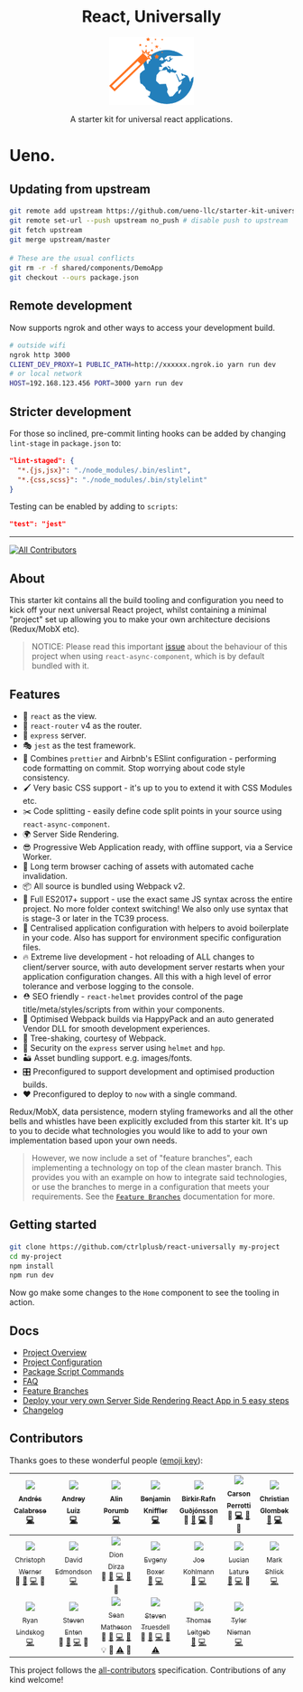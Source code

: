 <p align='center'>
  <h1 align='center'>React, Universally</h1>
  <p align='center'><img width='150' src='https://raw.githubusercontent.com/ctrlplusb/assets/master/logos/react-universally.png' /></p>
  <p align='center'>A starter kit for universal react applications.</p>
</p>

# Ueno.

## Updating from upstream

```bash
git remote add upstream https://github.com/ueno-llc/starter-kit-universally.git
git remote set-url --push upstream no_push # disable push to upstream
git fetch upstream
git merge upstream/master

# These are the usual conflicts
git rm -r -f shared/components/DemoApp
git checkout --ours package.json
```

## Remote development

Now supports ngrok and other ways to access your development build.

```bash
# outside wifi
ngrok http 3000
CLIENT_DEV_PROXY=1 PUBLIC_PATH=http://xxxxxx.ngrok.io yarn run dev
# or local network
HOST=192.168.123.456 PORT=3000 yarn run dev
```


## Stricter development

For those so inclined, pre-commit linting hooks can be added by changing `lint-stage` in `package.json` to:

```json
"lint-staged": {
  "*.{js,jsx}": "./node_modules/.bin/eslint",
  "*.{css,scss}": "./node_modules/.bin/stylelint"
}
```

Testing can be enabled by adding to `scripts`:

```json
"test": "jest"
```

---


[![All Contributors](https://img.shields.io/badge/all_contributors-20-orange.svg?style=flat-square)](#contributors)

## About

This starter kit contains all the build tooling and configuration you need to kick off your next universal React project, whilst containing a minimal "project" set up allowing you to make your own architecture decisions (Redux/MobX etc).

> NOTICE: Please read this important [issue](https://github.com/ctrlplusb/react-universally/issues/409) about the behaviour of this project when using `react-async-component`, which is by default bundled with it.

## Features

  - 👀 `react` as the view.
  - 🔀 `react-router` v4 as the router.
  - 🚄 `express` server.
  - 🎭 `jest` as the test framework.
  - 💄 Combines `prettier` and Airbnb's ESlint configuration - performing code formatting on commit. Stop worrying about code style consistency.
  - 🖌 Very basic CSS support - it's up to you to extend it with CSS Modules etc.
  - ✂️ Code splitting - easily define code split points in your source using `react-async-component`.
  - 🌍 Server Side Rendering.
  - 😎 Progressive Web Application ready, with offline support, via a Service Worker.
  - 🐘 Long term browser caching of assets with automated cache invalidation.
  - 📦 All source is bundled using Webpack v2.
  - 🚀 Full ES2017+ support - use the exact same JS syntax across the entire project. No more folder context switching! We also only use syntax that is stage-3 or later in the TC39 process.
  - 🔧 Centralised application configuration with helpers to avoid boilerplate in your code. Also has support for environment specific configuration files.
  - 🔥 Extreme live development - hot reloading of ALL changes to client/server source, with auto development server restarts when your application configuration changes.  All this with a high level of error tolerance and verbose logging to the console.
  - ⛑ SEO friendly - `react-helmet` provides control of the page title/meta/styles/scripts from within your components.
  - 🤖 Optimised Webpack builds via HappyPack and an auto generated Vendor DLL for smooth development experiences.
  - 🍃 Tree-shaking, courtesy of Webpack.
  - 👮 Security on the `express` server using `helmet` and `hpp`.
  - 🏜 Asset bundling support. e.g. images/fonts.
  - 🎛 Preconfigured to support development and optimised production builds.
  - ❤️ Preconfigured to deploy to `now` with a single command.

Redux/MobX, data persistence, modern styling frameworks and all the other bells and whistles have been explicitly excluded from this starter kit.  It's up to you to decide what technologies you would like to add to your own implementation based upon your own needs.

> However, we now include a set of "feature branches", each implementing a technology on top of the clean master branch.  This provides you with an example on how to integrate said technologies, or use the branches to merge in a configuration that meets your requirements.  See the [`Feature Branches`](/docs/FEATURE_BRANCHES.md) documentation for more.

## Getting started

```bash
git clone https://github.com/ctrlplusb/react-universally my-project
cd my-project
npm install
npm run dev
```

Now go make some changes to the `Home` component to see the tooling in action.

## Docs

 - [Project Overview](/internal/docs/PROJECT_OVERVIEW.md)
 - [Project Configuration](/internal/docs/PROJECT_CONFIG.md)
 - [Package Script Commands](/internal/docs/PKG_SCRIPTS.md)
 - [FAQ](/internal/docs/FAQ.md)
 - [Feature Branches](/internal/docs/FEATURE_BRANCHES.md)
 - [Deploy your very own Server Side Rendering React App in 5 easy steps](/internal/docs/DEPLOY_TO_NOW.md)
 - [Changelog](/CHANGELOG.md)

## Contributors

Thanks goes to these wonderful people ([emoji key](https://github.com/kentcdodds/all-contributors#emoji-key)):

<!-- ALL-CONTRIBUTORS-LIST:START - Do not remove or modify this section -->
| [<img src="https://avatars3.githubusercontent.com/u/243161?v=3" width="100px;"/><br /><sub>Andrés Calabrese</sub>](https://github.com/aoc)<br />[💻](https://github.com/ctrlplusb/react-universally/commits?author=aoc) | [<img src="https://avatars3.githubusercontent.com/u/1965897?v=3" width="100px;"/><br /><sub>Andrey Luiz</sub>](https://andreyluiz.github.io/)<br />[💻](https://github.com/ctrlplusb/react-universally/commits?author=andreyluiz) | [<img src="https://avatars3.githubusercontent.com/u/3148205?v=3" width="100px;"/><br /><sub>Alin Porumb</sub>](https://github.com/alinporumb)<br />[💻](https://github.com/ctrlplusb/react-universally/commits?author=alinporumb) | [<img src="https://avatars0.githubusercontent.com/u/4349324?v=3" width="100px;"/><br /><sub>Benjamin Kniffler</sub>](https://github.com/bkniffler)<br />[💻](https://github.com/ctrlplusb/react-universally/commits?author=bkniffler) | [<img src="https://avatars0.githubusercontent.com/u/180773?v=3" width="100px;"/><br /><sub>Birkir Rafn Guðjónsson</sub>](https://medium.com/@birkir.gudjonsson)<br />💬 [🐛](https://github.com/ctrlplusb/react-universally/issues?q=author%3Abirkir) [💻](https://github.com/ctrlplusb/react-universally/commits?author=birkir) 👀 | [<img src="https://avatars0.githubusercontent.com/u/2063102?v=3" width="100px;"/><br /><sub>Carson Perrotti</sub>](http://carsonperrotti.com)<br />💬 [💻](https://github.com/ctrlplusb/react-universally/commits?author=carsonperrotti) [📖](https://github.com/ctrlplusb/react-universally/commits?author=carsonperrotti) 👀 | [<img src="https://avatars1.githubusercontent.com/u/13365531?v=3" width="100px;"/><br /><sub>Christian Glombek</sub>](https://github.com/LorbusChris)<br />[🐛](https://github.com/ctrlplusb/react-universally/issues?q=author%3ALorbusChris) [💻](https://github.com/ctrlplusb/react-universally/commits?author=LorbusChris) |
| :---: | :---: | :---: | :---: | :---: | :---: | :---: |
| [<img src="https://avatars3.githubusercontent.com/u/603683?v=3" width="100px;"/><br /><sub>Christoph Werner</sub>](https://twitter.com/code_punkt)<br />💬 [🐛](https://github.com/ctrlplusb/react-universally/issues?q=author%3Acodepunkt) [💻](https://github.com/ctrlplusb/react-universally/commits?author=codepunkt) 👀 | [<img src="https://avatars0.githubusercontent.com/u/1399894?v=3" width="100px;"/><br /><sub>David Edmondson</sub>](https://github.com/threehams)<br />[💻](https://github.com/ctrlplusb/react-universally/commits?author=threehams) | [<img src="https://avatars0.githubusercontent.com/u/10954870?v=3" width="100px;"/><br /><sub>Dion Dirza</sub>](https://github.com/diondirza)<br />💬 [🐛](https://github.com/ctrlplusb/react-universally/issues?q=author%3Adiondirza) [💻](https://github.com/ctrlplusb/react-universally/commits?author=diondirza) [📖](https://github.com/ctrlplusb/react-universally/commits?author=diondirza) 👀 | [<img src="https://avatars0.githubusercontent.com/u/254095?v=3" width="100px;"/><br /><sub>Evgeny Boxer</sub>](https://github.com/evgenyboxer)<br />[🐛](https://github.com/ctrlplusb/react-universally/issues?q=author%3Aevgenyboxer) [💻](https://github.com/ctrlplusb/react-universally/commits?author=evgenyboxer) | [<img src="https://avatars2.githubusercontent.com/u/191304?v=3" width="100px;"/><br /><sub>Joe Kohlmann</sub>](http://kohlmannj.com)<br />[🐛](https://github.com/ctrlplusb/react-universally/issues?q=author%3Akohlmannj) [💻](https://github.com/ctrlplusb/react-universally/commits?author=kohlmannj) | [<img src="https://avatars2.githubusercontent.com/u/24992?v=3" width="100px;"/><br /><sub>Lucian Lature</sub>](https://www.linkedin.com/in/lucianlature/)<br />[🐛](https://github.com/ctrlplusb/react-universally/issues?q=author%3Alucianlature) [💻](https://github.com/ctrlplusb/react-universally/commits?author=lucianlature) 👀 | [<img src="https://avatars1.githubusercontent.com/u/1624703?v=3" width="100px;"/><br /><sub>Mark Shlick</sub>](https://github.com/markshlick)<br />[💻](https://github.com/ctrlplusb/react-universally/commits?author=markshlick) |
| [<img src="https://avatars1.githubusercontent.com/u/7436773?v=3" width="100px;"/><br /><sub>Ryan Lindskog</sub>](https://www.RyanLindskog.com/)<br />[💻](https://github.com/ctrlplusb/react-universally/commits?author=rlindskog) | [<img src="https://avatars1.githubusercontent.com/u/977713?v=3" width="100px;"/><br /><sub>Steven Enten</sub>](http://enten.fr)<br />💬 [🐛](https://github.com/ctrlplusb/react-universally/issues?q=author%3Aenten) [💻](https://github.com/ctrlplusb/react-universally/commits?author=enten) 👀 | [<img src="https://avatars1.githubusercontent.com/u/12164768?v=3" width="100px;"/><br /><sub>Sean Matheson</sub>](http://www.ctrlplusb.com)<br />💬 [🐛](https://github.com/ctrlplusb/react-universally/issues?q=author%3Actrlplusb) [💻](https://github.com/ctrlplusb/react-universally/commits?author=ctrlplusb) [📖](https://github.com/ctrlplusb/react-universally/commits?author=ctrlplusb) 💡 👀 [⚠️](https://github.com/ctrlplusb/react-universally/commits?author=ctrlplusb) 🔧 | [<img src="https://avatars0.githubusercontent.com/u/6218853?v=3" width="100px;"/><br /><sub>Steven Truesdell</sub>](https://steventruesdell.com)<br />💬 [🐛](https://github.com/ctrlplusb/react-universally/issues?q=author%3Astrues) [💻](https://github.com/ctrlplusb/react-universally/commits?author=strues) [📖](https://github.com/ctrlplusb/react-universally/commits?author=strues) [⚠️](https://github.com/ctrlplusb/react-universally/commits?author=strues) | [<img src="https://avatars0.githubusercontent.com/u/10552487?v=3" width="100px;"/><br /><sub>Thomas Leitgeb</sub>](https://twitter.com/_datoml)<br />[🐛](https://github.com/ctrlplusb/react-universally/issues?q=author%3Adatoml) [💻](https://github.com/ctrlplusb/react-universally/commits?author=datoml) | [<img src="https://avatars0.githubusercontent.com/u/595711?v=3" width="100px;"/><br /><sub>Tyler Nieman</sub>](http://tsnieman.net/)<br />[💻](https://github.com/ctrlplusb/react-universally/commits?author=tsnieman) |
<!-- ALL-CONTRIBUTORS-LIST:END -->

This project follows the [all-contributors](https://github.com/kentcdodds/all-contributors) specification. Contributions of any kind welcome!
